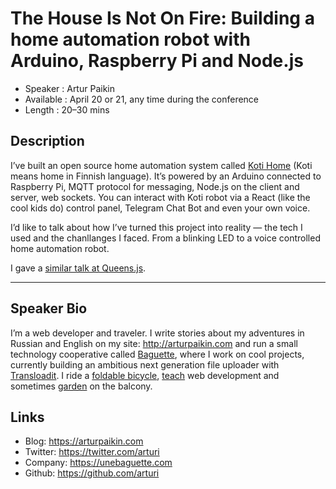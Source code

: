 The House Is Not On Fire: Building a home automation robot with Arduino, Raspberry Pi and Node.js
========================

* Speaker   : Artur Paikin
* Available : April 20 or 21, any time during the conference
* Length    : 20–30 mins

Description
-----------

I’ve built an open source home automation system called [Koti Home](https://github.com/arturi/kotihome) (Koti means home in Finnish language). It’s powered by an Arduino connected to Raspberry Pi, MQTT protocol for messaging, Node.js on the client and server, web sockets. You can interact with Koti robot via a React (like the cool kids do) control panel, Telegram Chat Bot and even your own voice.

I’d like to talk about how I’ve turned this project into reality — the tech I used and the chanllanges I faced. From a blinking LED to a voice controlled home automation robot. 

I gave a [similar talk at Queens.js](http://www.meetup.com/QueensJS/events/227320843/).

---------------

Speaker Bio
-----------

I’m a web developer and traveler. I write stories about my adventures in Russian and English on my site: http://arturpaikin.com and run a small technology cooperative called [Baguette](http://unebaguette.com), where I work on cool projects, currently building an ambitious next generation file uploader with [Transloadit](https://transloadit.com/). I ride a [foldable bicycle](https://www.instagram.com/p/xC0qC2SSYb), [teach](http://unebaguette.com/web-course/) web development and sometimes [garden](https://www.instagram.com/p/4_6LO8ySVL/) on the balcony.

Links
-----

* Blog: https://arturpaikin.com
* Twitter: https://twitter.com/arturi
* Company: https://unebaguette.com
* Github: https://github.com/arturi
